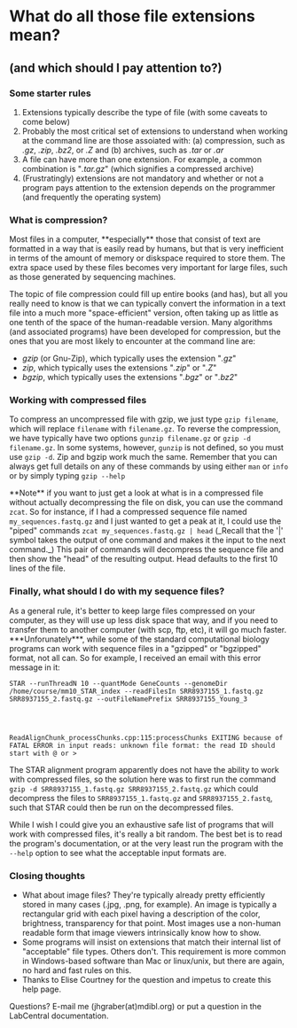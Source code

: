 # What do all those file extensions mean?
## (and which should I pay attention to?)

### Some starter rules
1. Extensions typically describe the type of file (with some caveats to come below)
2. Probably the most critical set of extensions to understand when working at the command line are those assoiated with: (a) compression, such as _.gz_, _.zip_, _.bz2_, or _.Z_ and (b) archives, such as _.tar_ or _.ar_
3. A file can have more than one extension.  For example, a common combination is "_.tar.gz_" (which signifies a compressed archive)
4. (Frustratingly) extensions are not mandatory and whether or not a program pays attention to the extension depends on the programmer (and frequently the operating system)

### What is compression?
<p>Most files in a computer, **especially** those that consist of text are formatted in a way that is easily read by humans, but that is very inefficient in terms of the amount of memory or diskspace required to store them. The extra space used by these files becomes very important for large files, such as those generated by sequencing machines.   </p>
<p>The topic of file compression could fill up entire books (and has), but all you really need to know is that we can typically convert the information in a text file into a much more "space-efficient" version, often taking up as little as one tenth of the space of the human-readable version.  Many algorithms (and associated programs) have been developed for compression, but the ones that you are most likely to encounter at the command line are: </p>

  - *_gzip_* (or Gnu-Zip), which typically uses the extension "_.gz_"
  - *_zip_*, which typically uses the extensions "_.zip_" or "_.Z_"
  - *_bgzip_*, which typically uses the extensions "_.bgz_" or "_.bz2_"

### Working with compressed files
<p>To compress an uncompressed file with gzip, we just type <code>gzip filename</code>, which will replace <code>filename</code> with <code>filename.gz</code>. To reverse the compression, we have typically have two options <code>gunzip filename.gz</code> or <code>gzip -d filename.gz</code>. In some systems, however, <code>gunzip</code> is not defined, so you must use <code>gzip -d</code>.  Zip and bgzip work much the same.  Remember that you can always get full details on any of these commands by using either <code>man</code> or <code>info</code> or by simply typing <code>gzip --help</code></p>
<p>**Note** if you want to just get a look at what is in a compressed file without actually decompressing the file on disk, you can use the command <code>zcat</code>. So for instance, if I had a compressed sequence file named <code>my_sequences.fastq.gz</code> and I just wanted to get a peak at it, I could use the "piped" commands <code>zcat my_sequences.fastq.gz | head</code> (_Recall that the '|' symbol takes the output of one command and makes it the input to the next command._)  This pair of commands will decompress the sequence file and then show the "head" of the resulting output.  Head defaults to the first 10 lines of the file.</p>

### Finally, what should I do with my sequence files?
<p>As a general rule, it's better to keep large files compressed on your computer, as they will use up less disk space that way, and if you need to transfer them to another computer (with scp, ftp, etc), it will go much faster.  ***Unforunately***, while some of the standard computational biology programs can work with sequence files in a "gzipped" or "bgzipped" format, not all can. So for example, I received an email with this error message in it:</p>
<code>STAR --runThreadN 10 --quantMode GeneCounts --genomeDir /home/course/mm10_STAR_index --readFilesIn SRR8937155_1.fastq.gz SRR8937155_2.fastq.gz --outFileNamePrefix SRR8937155_Young_3<br /><br />

ReadAlignChunk_processChunks.cpp:115:processChunks EXITING because of FATAL ERROR in input reads: unknown file format: the read ID should start with @ or ></code>
<p>The STAR alignment program apparently does not have the ability to work with compressed files, so the solution here was to first run the command <code>gzip -d SRR8937155_1.fastq.gz SRR8937155_2.fastq.gz</code> which could decompress the files to <code>SRR8937155_1.fastq.gz</code> and <code>SRR8937155_2.fastq</code>, such that STAR could then be run on the decompressed files.</p>
<p>While I wish I could give you an exhaustive safe list of programs that will work with compressed files, it's really a bit random.  The best bet is to read the program's documentation, or at the very least run the program with the <code>--help</code> option to see what the acceptable input formats are.</p>

### Closing thoughts
- What about image files?  They're typically already pretty efficiently stored in many cases (.jpg, .png, for example).  An image is typically a rectangular grid with each pixel having a description of the color, brightness, transparency for that point.  Most images use a non-human readable form that image viewers intrinsically know how to show.
- Some programs will insist on extensions that match their internal list of "acceptable" file types. Others don't. This requirement is more common in Windows-based software than Mac or linux/unix, but there are again, no hard and fast rules on this.
- Thanks to Elise Courtney for the question and impetus to create this help page.

Questions?  E-mail me (jhgraber(at)mdibl.org) or put a question in the LabCentral documentation.
